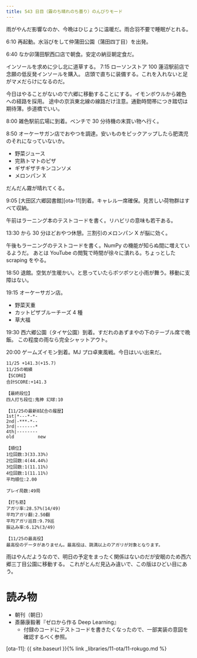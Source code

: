 ```yaml
---
title: 543 日目（霧のち晴れのち曇り）のんびりモード
---
```


雨がやんだ影響なのか、今晩はひじょうに温暖だ。雨合羽不要で睡眠がとれる。

6:10 再起動。水浴びをして仲蒲田公園（蒲田四丁目）を出発。

6:40 なか卯蒲田駅西口店で朝食。安定の納豆朝定食だ。

インソールを求めに少し北に道草する。
7:15 ローソンストア 100 蓮沼駅前店で念願の低反発インソールを購入。
店頭で直ちに装備する。これを入れないと足がマメだらけになるのだ。

今日はやることがないので六郷に移動することにする。イモンボウルから雑色への経路を採用。
途中の京浜東北線の線路だけ注意。通勤時間帯につき踏切は期待薄。歩道橋でいい。

8:00 雑色駅前広場に到着。ベンチで 30 分待機の末買い物へ行く。

8:50 オーケーサガン店でおやつを調達。安いものをピックアップしたら肥満児のそれになっていないか。

* 野菜ジュース
* 完熟トマトのピザ
* ギザギザチキンコンソメ
* メロンパン X

だんだん霧が晴れてくる。

9:05 [大田区六郷図書館][ota-11]到着。キャレル一席確保。見苦しい荷物群はすべて収納。

午前はラーニング本のテストコードを書く。リハビリの意味も若干ある。

13:30 から 30 分ほどおやつ休憩。三割引のメロンパン X が脳に効く。

午後もラーニングのテストコードを書く。NumPy の機能が知らぬ間に増えているようだ。
あとは YouTube の閲覧で時間が徐々に潰れる。ちょっとした scraping をやる。

18:50 退館。空気が生暖かい。と思っていたらポツポツと小雨が舞う。移動に支障はない。

19:15 オーケーサガン店。

* 野菜天重
* カットピザブルーチーズ 4 種
* 草大福

19:30 西六郷公園（タイヤ公園）到着。すだれのあずまやの下のテーブル席で晩飯。
この程度の雨なら完全シャットアウト。

20:00 ゲームズイモン到着。MJ プロ卓東風戦。今日はいい出来だ。

```text
11/25 +141.3(+15.7)
11/25の戦績
【SCORE】
合計SCORE:+141.3

【最終段位】
四人打ち段位:鬼神 幻球:10

【11/25の最新8試合の履歴】
1st|*---*-*-
2nd|-***-*--
3rd|-------*
4th|--------
old         new

【順位】
1位回数:3(33.33%)
2位回数:4(44.44%)
3位回数:1(11.11%)
4位回数:1(11.11%)
平均順位:2.00

プレイ局数:49局

【打ち筋】
アガリ率:28.57%(14/49)
平均アガリ翻:2.50翻
平均アガリ巡目:9.79巡
振込み率:6.12%(3/49)

【11/25の最高役】
最高役のデータがありません。最高役は、跳満以上のアガリが対象となります。
```

雨はやんだようなので、明日の予定をまったく関係はないのだが安眠のため西六郷三丁目公園に移動する。
これがとんだ見込み違いで、この版はひどい目にあう。

# 読み物

* 朝刊（朝日）
* 斎藤康毅著『ゼロから作る Deep Learning』
  * 付録のコードにテストコードを書きたくなったので、一部実装の意図を確認するべく参照。

[ota-11]: {{ site.baseurl }}{% link _libraries/11-ota/11-rokugo.md %}
